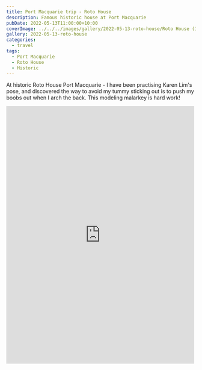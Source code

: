 ```yaml
---
title: Port Macquarie trip - Roto House
description: Famous historic house at Port Macquarie
pubDate: 2022-05-13T11:00:00+10:00
coverImage: ../../../images/gallery/2022-05-13-roto-house/Roto House (12).jpeg
gallery: 2022-05-13-roto-house
categories:
  - travel
tags:
  - Port Macquarie
  - Roto House
  - Historic
---
```


At historic Roto House Port Macquarie - I have been practising Karen Lim's pose, and discovered the way to avoid my tummy sticking out is to push my boobs out when I arch the back. This modeling malarkey is hard work!

<iframe src="https://www.facebook.com/plugins/post.php?href=https%3A%2F%2Fwww.facebook.com%2Fchris1.tham%2Fposts%2Fpfbid02JgQgMLQuipnwyD98Xat1FTbUAzzo2jgiyTAzVVemkZaGBqpbUZj1dUW1CvZE6TqXl&show_text=true&width=500" width="500" height="684" style="border:none;overflow:hidden" scrolling="no" frameborder="0" allowfullscreen="true" allow="autoplay; clipboard-write; encrypted-media; picture-in-picture; web-share"></iframe>

